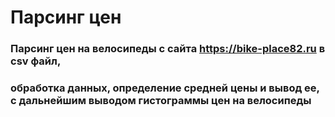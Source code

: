# Парсинг цен

### Парсинг цен на велосипеды с сайта https://bike-place82.ru в csv файл, 

### обработка данных, определение средней цены и вывод ее, с дальнейшим выводом гистограммы цен на велосипеды